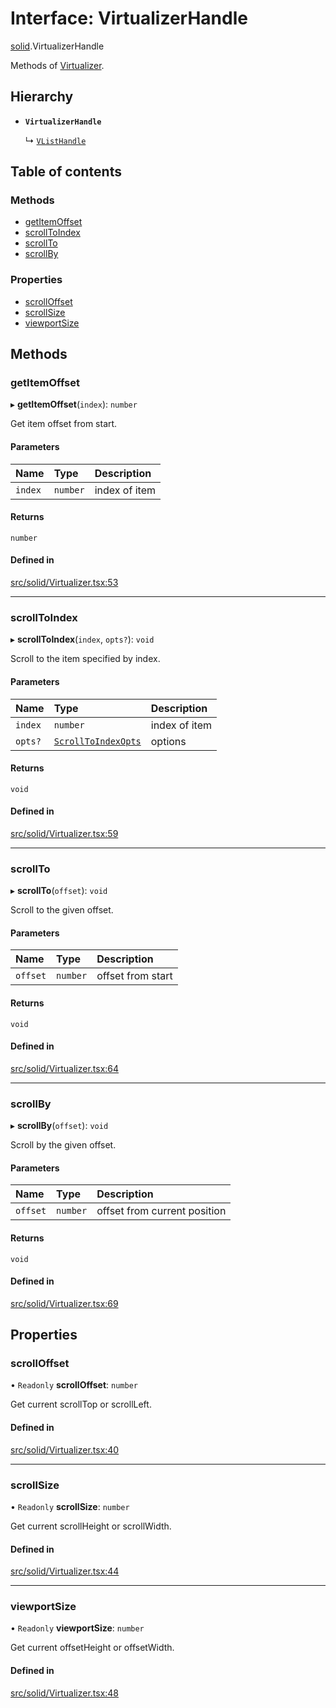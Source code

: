 # Interface: VirtualizerHandle

[solid](../modules/solid.md).VirtualizerHandle

Methods of [Virtualizer](../modules/solid.md#virtualizer).

## Hierarchy

- **`VirtualizerHandle`**

  ↳ [`VListHandle`](solid.VListHandle.md)

## Table of contents

### Methods

- [getItemOffset](solid.VirtualizerHandle.md#getitemoffset)
- [scrollToIndex](solid.VirtualizerHandle.md#scrolltoindex)
- [scrollTo](solid.VirtualizerHandle.md#scrollto)
- [scrollBy](solid.VirtualizerHandle.md#scrollby)

### Properties

- [scrollOffset](solid.VirtualizerHandle.md#scrolloffset)
- [scrollSize](solid.VirtualizerHandle.md#scrollsize)
- [viewportSize](solid.VirtualizerHandle.md#viewportsize)

## Methods

### getItemOffset

▸ **getItemOffset**(`index`): `number`

Get item offset from start.

#### Parameters

| Name | Type | Description |
| :------ | :------ | :------ |
| `index` | `number` | index of item |

#### Returns

`number`

#### Defined in

[src/solid/Virtualizer.tsx:53](https://github.com/inokawa/virtua/blob/b44a9200/src/solid/Virtualizer.tsx#L53)

___

### scrollToIndex

▸ **scrollToIndex**(`index`, `opts?`): `void`

Scroll to the item specified by index.

#### Parameters

| Name | Type | Description |
| :------ | :------ | :------ |
| `index` | `number` | index of item |
| `opts?` | [`ScrollToIndexOpts`](react.ScrollToIndexOpts.md) | options |

#### Returns

`void`

#### Defined in

[src/solid/Virtualizer.tsx:59](https://github.com/inokawa/virtua/blob/b44a9200/src/solid/Virtualizer.tsx#L59)

___

### scrollTo

▸ **scrollTo**(`offset`): `void`

Scroll to the given offset.

#### Parameters

| Name | Type | Description |
| :------ | :------ | :------ |
| `offset` | `number` | offset from start |

#### Returns

`void`

#### Defined in

[src/solid/Virtualizer.tsx:64](https://github.com/inokawa/virtua/blob/b44a9200/src/solid/Virtualizer.tsx#L64)

___

### scrollBy

▸ **scrollBy**(`offset`): `void`

Scroll by the given offset.

#### Parameters

| Name | Type | Description |
| :------ | :------ | :------ |
| `offset` | `number` | offset from current position |

#### Returns

`void`

#### Defined in

[src/solid/Virtualizer.tsx:69](https://github.com/inokawa/virtua/blob/b44a9200/src/solid/Virtualizer.tsx#L69)

## Properties

### scrollOffset

• `Readonly` **scrollOffset**: `number`

Get current scrollTop or scrollLeft.

#### Defined in

[src/solid/Virtualizer.tsx:40](https://github.com/inokawa/virtua/blob/b44a9200/src/solid/Virtualizer.tsx#L40)

___

### scrollSize

• `Readonly` **scrollSize**: `number`

Get current scrollHeight or scrollWidth.

#### Defined in

[src/solid/Virtualizer.tsx:44](https://github.com/inokawa/virtua/blob/b44a9200/src/solid/Virtualizer.tsx#L44)

___

### viewportSize

• `Readonly` **viewportSize**: `number`

Get current offsetHeight or offsetWidth.

#### Defined in

[src/solid/Virtualizer.tsx:48](https://github.com/inokawa/virtua/blob/b44a9200/src/solid/Virtualizer.tsx#L48)

